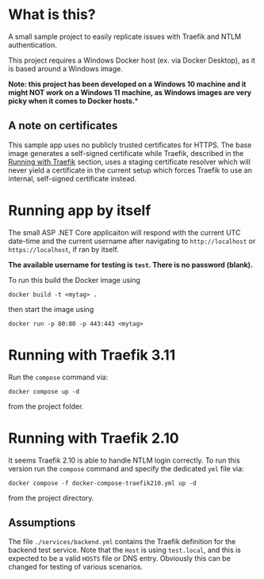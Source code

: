 # What is this?

A small sample project to easily replicate issues with Traefik and NTLM authentication.

This project requires a Windows Docker host (ex. via Docker Desktop), as it is based
around a Windows image.

**Note: this project has been developed on a Windows 10 machine and
it might NOT work on a Windows 11 machine, as Windows images are very picky when it comes
to Docker hosts.***

## A note on certificates
This sample app uses no publicly trusted certificates for HTTPS. The base image generates a
self-signed certificate while Traefik, described in the
[Running with Traefik](#running-with-traefik) section, uses a staging certificate resolver which
will never yield a certificate in the current setup which forces Traefik to use an internal,
self-signed certificate instead.

# Running app by itself

The small ASP .NET Core applicaiton will respond with the current UTC date-time and the current username 
after navigating to `http://localhost` or `https://localhost`, if ran by itself.

**The available username for testing is `test`. There is no password (blank).**

To run this build the Docker image using
```
docker build -t <mytag> .
```
then start the image using
```
docker run -p 80:80 -p 443:443 <mytag>
```

# Running with Traefik 3.11
Run the `compose` command via:
```
docker compose up -d
```
from the project folder.

# Running with Traefik 2.10
It seems Traefik 2.10 is able to handle NTLM login correctly. To run this version run the `compose` command 
and specify the dedicated `yml` file via:
```
docker compose -f docker-compose-traefik210.yml up -d
```
from the project directory.

## Assumptions

The file `./services/backend.yml` contains the Traefik definition for the backend test service.
Note that the `Host` is using `test.local`, and this is expected to be a valid `HOSTS` file or
DNS entry. Obviously this can be changed for testing of various scenarios.